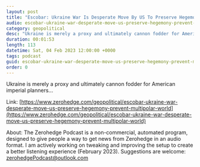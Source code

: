 ```yaml
---
layout: post
title: "Escobar: Ukraine War Is Desperate Move By US To Preserve Hegemony, &amp; Prevent Multipolar World"
audio: escobar-ukraine-war-desperate-move-us-preserve-hegemony-prevent-multipolar-world-7
category: geopolitical
desc: "Ukraine is merely a proxy and ultimately cannon fodder for American imperial planners..."
duration: 00:01:53
length: 113
datetime: Sat, 04 Feb 2023 12:00:00 +0000
tags: podcast
guid: escobar-ukraine-war-desperate-move-us-preserve-hegemony-prevent-multipolar-world-0
order: 0
---
```

Ukraine is merely a proxy and ultimately cannon fodder for American imperial planners...

Link: [https://www.zerohedge.com/geopolitical/escobar-ukraine-war-desperate-move-us-preserve-hegemony-prevent-multipolar-world](https://www.zerohedge.com/geopolitical/escobar-ukraine-war-desperate-move-us-preserve-hegemony-prevent-multipolar-world)

About: The Zerohedge Podcast is a non-commercial, automated program, designed to give people a way to get news from Zerohedge in an audio format.  I am actively working on tweaking and improving the setup to create a better listening experience (February 2023).  Suggestions are welcome: [zerohedgePodcast@outlook.com](mailto:zerohedgePodcast@outlook.com)